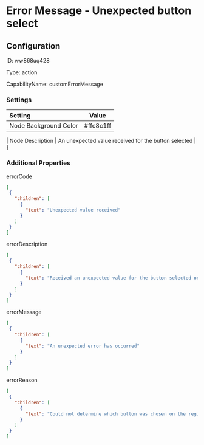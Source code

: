 # Error Message - Unexpected button select
## Configuration
ID:  ww868uq428

Type: action 

CapabilityName: customErrorMessage

### Settings
| Setting | Value  |
| :------------------------ | ---------------------------------------- |
| Node Background Color | #ffc8c1ff | 

| Node Description | An unexpected value received for the button selected | }
 




### Additional Properties
errorCode
 ```json 
[
  {
    "children": [
      {
        "text": "Unexpected value received"
      }
    ]
  }
]
```


errorDescription
 ```json 
[
  {
    "children": [
      {
        "text": "Received an unexpected value for the button selected on the registration form"
      }
    ]
  }
]
```


errorMessage
 ```json 
[
  {
    "children": [
      {
        "text": "An unexpected error has occurred"
      }
    ]
  }
]
```


errorReason
 ```json 
[
  {
    "children": [
      {
        "text": "Could not determine which button was chosen on the registration form"
      }
    ]
  }
]
```



